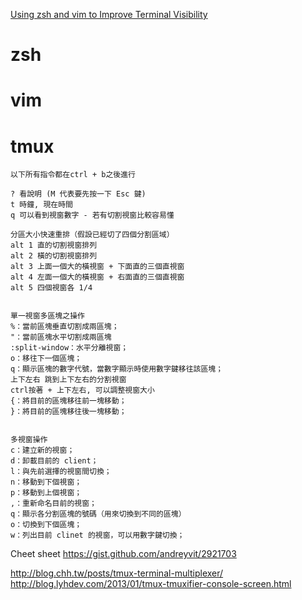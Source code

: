 [Using zsh and vim to Improve Terminal Visibility](http://mayurrokade.com/blog/using-zsh-and-vim-to-improve-terminal-visibility/)



# zsh



# vim



# tmux

```
以下所有指令都在ctrl + b之後進行

? 看說明 (M 代表要先按一下 Esc 鍵)
t 時鐘, 現在時間
q 可以看到視窗數字 - 若有切割視窗比較容易懂

分區大小快速重排（假設已經切了四個分割區域）
alt 1 直的切割視窗排列
alt 2 橫的切割視窗排列
alt 3 上面一個大的橫視窗 + 下面直的三個直視窗
alt 4 左面一個大的橫視窗 + 右面直的三個直視窗
alt 5 四個視窗各 1/4


單一視窗多區塊之操作
%：當前區塊垂直切割成兩區塊；
"：當前區塊水平切割成兩區塊
:split-window：水平分離視窗；
o：移往下一個區塊；
q：顯示區塊的數字代號，當數字顯示時使用數字鍵移往該區塊；
上下左右 跳到上下左右的分割視窗
ctrl按著 + 上下左右, 可以調整視窗大小
{：將目前的區塊移往前一塊移動；
}：將目前的區塊移往後一塊移動；


多視窗操作
c：建立新的視窗；
d：卸載目前的 client；
l：與先前選擇的視窗間切換；
n：移動到下個視窗；
p：移動到上個視窗；
,：重新命名目前的視窗；
q：顯示各分割區塊的號碼（用來切換到不同的區塊）
o：切換到下個區塊；
w：列出目前 clinet 的視窗，可以用數字鍵切換；
```

Cheet sheet
https://gist.github.com/andreyvit/2921703


http://blog.chh.tw/posts/tmux-terminal-multiplexer/
http://blog.lyhdev.com/2013/01/tmux-tmuxifier-console-screen.html




